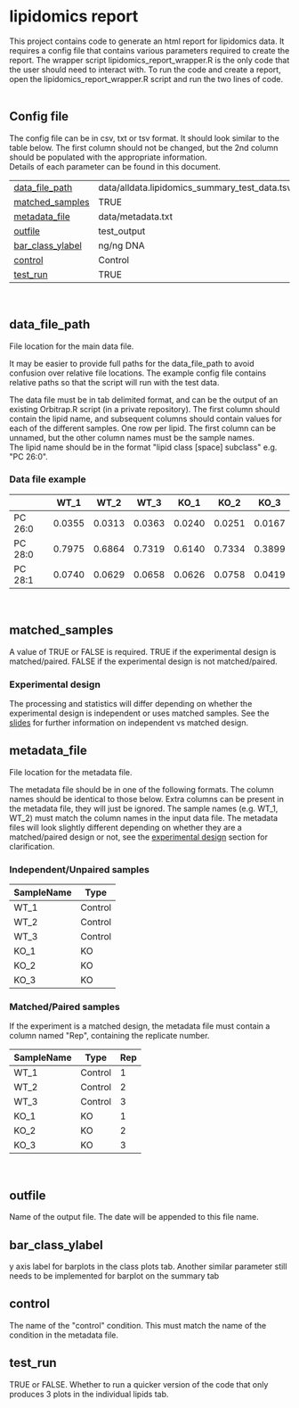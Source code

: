 # lipidomics report

This project contains code to generate an html report for lipidomics data. It requires a config file that contains various parameters required to create the report. The wrapper script lipidomics_report_wrapper.R is the only code that the user should need to interact with.
To run the code and create a report, open the lipidomics_report_wrapper.R script and run the two lines of code.
<br><br> 
    
## Config file  
 
The config file can be in csv, txt or tsv format. It should look similar to the table below. The first column should not be changed, but the 2nd column should be populated with the appropriate information.  
Details of each parameter can be found in this document.

|  |  | 
|-----------|---------------|
| [data_file_path](#data_file_path) | data/alldata.lipidomics_summary_test_data.tsv |
| [matched_samples](#matched_samples) | TRUE |
| [metadata_file](#metadata_file) | data/metadata.txt |
| [outfile](#outfile) | test_output |
| [bar_class_ylabel](#bar_class_ylabel) | ng/ng DNA |
| [control](#control) | Control |
| [test_run](#test_run) | TRUE |
  
<br>  
  
## data_file_path
File location for the main data file. 

It may be easier to provide full paths for the data_file_path to avoid confusion over relative file locations. The example config file contains relative paths so that the script will run with the test data.
    
The data file must be in tab delimited format, and can be the output of an existing Orbitrap.R script (in a private repository).
The first column should contain the lipid name, and subsequent columns should contain values for each of the different samples. One row per lipid. The first column can be unnamed, but the other column names must be the sample names.  
The lipid name should be in the format "lipid class [space] subclass" e.g. "PC 26:0".
      
### Data file example 
|  | WT_1 | WT_2 | WT_3 | KO_1 | KO_2 | KO_3 |
|--|------|------|------|------|------|------|
| PC 26:0 | 0.0355 | 0.0313 | 0.0363 | 0.0240 | 0.0251 |0.0167 |
| PC 28:0 | 0.7975 | 0.6864 | 0.7319 | 0.6140 | 0.7334 |0.3899 |
| PC 28:1 | 0.0740 | 0.0629 | 0.0658 | 0.0626 | 0.0758 |0.0419 | 
  
<br> 

## matched_samples 
A value of TRUE or FALSE is required.
TRUE if the experimental design is matched/paired.
FALSE if the experimental design is not matched/paired.

### Experimental design  
The processing and statistics will differ depending on whether the experimental design is independent or uses matched samples. See the [slides](https://github.com/laurabiggins/lipidomics_report/blob/main/info/Experimental_design_independent_vs_matched.pdf) for further information on independent vs matched design.
<br>

## metadata_file
File location for the metadata file.  

The metadata file should be in one of the following formats. The column names should be identical to those below. Extra columns can be present in the metadata file, they will just be ignored. The sample names (e.g. WT_1, WT_2) must match the column names in the input data file. The metadata files will look slightly different depending on whether they are a matched/paired design or not, see the [experimental design](#experimental-design) section for clarification. 
   
### Independent/Unpaired samples
| SampleName | Type | 
| ---------- | ---- |
| WT_1       | Control |
| WT_2       | Control |
| WT_3       | Control |
| KO_1       | KO |
| KO_2       | KO |
| KO_3       | KO |

### Matched/Paired samples  
If the experiment is a matched design, the metadata file must contain a column named "Rep", containing the replicate number.  

| SampleName | Type | Rep | 
| ---------- | ---- | --- |
| WT_1       | Control | 1 |
| WT_2       | Control | 2 |
| WT_3       | Control | 3 |
| KO_1       | KO | 1 |
| KO_2       | KO | 2 |
| KO_3       | KO | 3 |

<br>

## outfile  
Name of the output file. The date will be appended to this file name.  

## bar_class_ylabel
y axis label for barplots in the class plots tab. Another similar parameter still needs to be implemented for barplot on the summary tab 

## control
The name of the "control" condition. This must match the name of the condition in the metadata file.

## test_run
TRUE or FALSE. Whether to run a quicker version of the code that only produces 3 plots in the individual lipids tab. 



